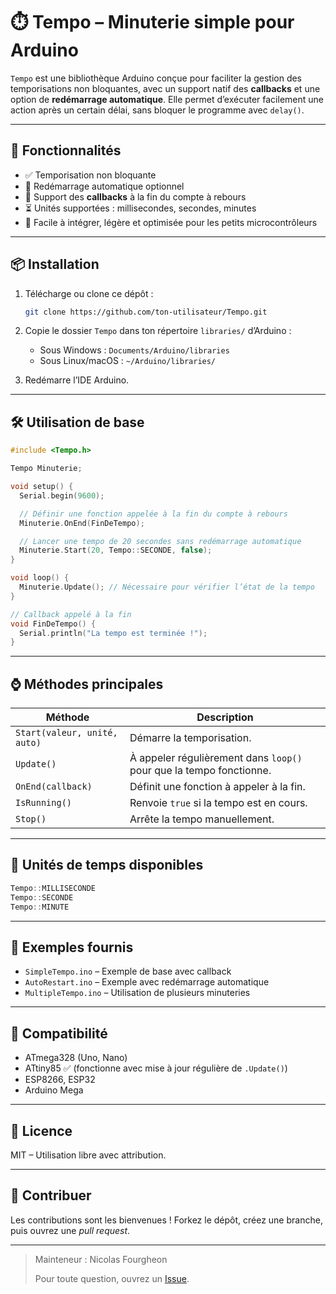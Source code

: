 
# ⏱️ Tempo – Minuterie simple pour Arduino

`Tempo` est une bibliothèque Arduino conçue pour faciliter la gestion des temporisations non bloquantes, avec un support natif des **callbacks** et une option de **redémarrage automatique**. Elle permet d’exécuter facilement une action après un certain délai, sans bloquer le programme avec `delay()`.

---

## 🚀 Fonctionnalités

- ✅ Temporisation non bloquante
- 🔁 Redémarrage automatique optionnel
- 🧠 Support des **callbacks** à la fin du compte à rebours
- ⏳ Unités supportées : millisecondes, secondes, minutes
- 🔧 Facile à intégrer, légère et optimisée pour les petits microcontrôleurs

---

## 📦 Installation

1. Télécharge ou clone ce dépôt :
   ```bash
   git clone https://github.com/ton-utilisateur/Tempo.git
   ```

2. Copie le dossier `Tempo` dans ton répertoire `libraries/` d’Arduino :
   - Sous Windows : `Documents/Arduino/libraries`
   - Sous Linux/macOS : `~/Arduino/libraries/`

3. Redémarre l’IDE Arduino.

---

## 🛠️ Utilisation de base

```cpp
#include <Tempo.h>

Tempo Minuterie;

void setup() {
  Serial.begin(9600);

  // Définir une fonction appelée à la fin du compte à rebours
  Minuterie.OnEnd(FinDeTempo);

  // Lancer une tempo de 20 secondes sans redémarrage automatique
  Minuterie.Start(20, Tempo::SECONDE, false);
}

void loop() {
  Minuterie.Update(); // Nécessaire pour vérifier l’état de la tempo
}

// Callback appelé à la fin
void FinDeTempo() {
  Serial.println("La tempo est terminée !");
}
```

---

## ⌚ Méthodes principales

| Méthode                         | Description |
|-------------------------------|-------------|
| `Start(valeur, unité, auto)`  | Démarre la temporisation. |
| `Update()`                     | À appeler régulièrement dans `loop()` pour que la tempo fonctionne. |
| `OnEnd(callback)`              | Définit une fonction à appeler à la fin. |
| `IsRunning()`                  | Renvoie `true` si la tempo est en cours. |
| `Stop()`                       | Arrête la tempo manuellement. |

---

## 📌 Unités de temps disponibles

```cpp
Tempo::MILLISECONDE
Tempo::SECONDE
Tempo::MINUTE
```

---

## 🧪 Exemples fournis

- `SimpleTempo.ino` – Exemple de base avec callback
- `AutoRestart.ino` – Exemple avec redémarrage automatique
- `MultipleTempo.ino` – Utilisation de plusieurs minuteries

---

## 🧰 Compatibilité

- ATmega328 (Uno, Nano)
- ATtiny85 ✅ (fonctionne avec mise à jour régulière de `.Update()`)
- ESP8266, ESP32
- Arduino Mega

---

## 📄 Licence

MIT – Utilisation libre avec attribution.

---

## 🤝 Contribuer

Les contributions sont les bienvenues ! Forkez le dépôt, créez une branche, puis ouvrez une *pull request*.

---

> Mainteneur : Nicolas Fourgheon
>  
> Pour toute question, ouvrez un [Issue](https://github.com/ton-utilisateur/Tempo/issues).
